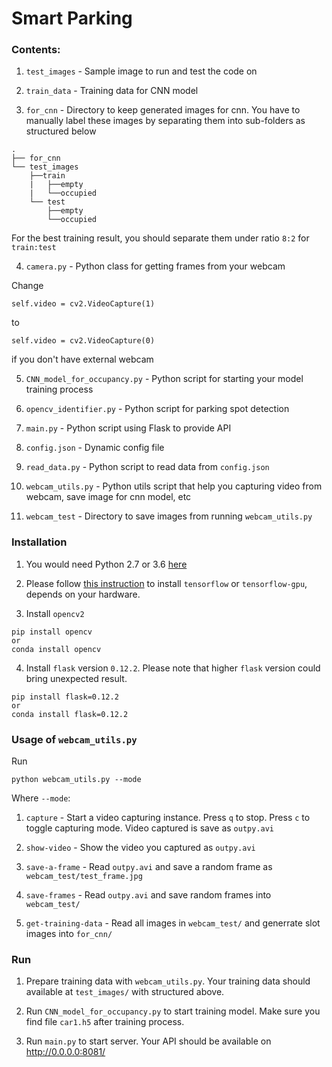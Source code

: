 # Smart Parking

### Contents:

1. `test_images` - Sample image to run and test the code on

2. `train_data` - Training data for CNN model

3. `for_cnn` - Directory to keep generated images for cnn. You have to manually label these images by separating them into sub-folders as structured below

```
.
├── for_cnn
└── test_images
    ├──train
    |   ├──empty
    |   └──occupied
    └── test
        ├──empty
        └──occupied
```

For the best training result, you should separate them under ratio `8:2` for `train:test`

4. `camera.py` - Python class for getting frames from your webcam

Change
```
self.video = cv2.VideoCapture(1)
```
to
```
self.video = cv2.VideoCapture(0)
```
if you don't have external webcam

5. `CNN_model_for_occupancy.py` - Python script for starting your model training process

6. `opencv_identifier.py` - Python script for parking spot detection

7. `main.py` - Python script using Flask to provide API

8. `config.json` - Dynamic config file

9. `read_data.py` - Python script to read data from `config.json`

10. `webcam_utils.py` - Python utils script that help you capturing video from webcam, save image for cnn model, etc

11. `webcam_test` - Directory to save images from running `webcam_utils.py`

### Installation

1. You would need Python 2.7 or 3.6 [here](https://www.python.org/downloads/release/python-368/)

2. Please follow [this instruction](https://tensorflow-object-detection-api-tutorial.readthedocs.io/en/latest/install.html) to install `tensorflow` or `tensorflow-gpu`, depends on your hardware.

3. Install `opencv2`
```
pip install opencv
or 
conda install opencv
```

4. Install `flask` version `0.12.2`. Please note that higher `flask` version could bring unexpected result.

```
pip install flask=0.12.2
or 
conda install flask=0.12.2
```

### Usage of `webcam_utils.py`
Run
```
python webcam_utils.py --mode
```
Where `--mode`:
1. `capture` - Start a video capturing instance. Press `q` to stop. Press `c` to toggle capturing mode. Video captured is save as `outpy.avi`

2. `show-video` - Show the video you captured as `outpy.avi`

3. `save-a-frame` - Read `outpy.avi` and save a random frame as `webcam_test/test_frame.jpg`

4. `save-frames` - Read `outpy.avi` and save random frames into `webcam_test/`

5. `get-training-data` - Read all images in `webcam_test/` and generrate slot images into `for_cnn/`

### Run

1. Prepare training data with `webcam_utils.py`. Your training data should available at `test_images/` with structured above.

2. Run `CNN_model_for_occupancy.py` to start training model. Make sure you find file `car1.h5` after training process.

3. Run `main.py` to start server. Your API should be available on http://0.0.0.0:8081/